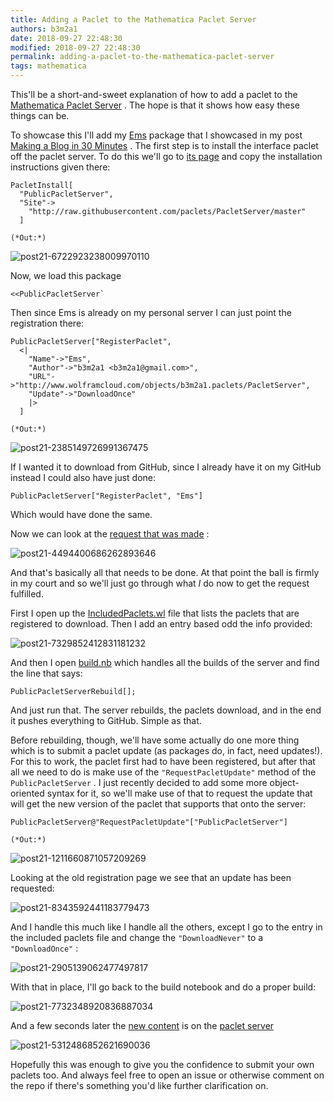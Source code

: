 ```yaml
---
title: Adding a Paclet to the Mathematica Paclet Server
authors: b3m2a1
date: 2018-09-27 22:48:30
modified: 2018-09-27 22:48:30
permalink: adding-a-paclet-to-the-mathematica-paclet-server
tags: mathematica
---
```


This'll be a short-and-sweet explanation of how to add a paclet to the  [Mathematica Paclet Server](https://paclets.github.io/PacletServer/) . The hope is that it shows how easy these things can be.

To showcase this I'll add my  [Ems](https://github.com/b3m2a1/Ems) package that I showcased in my post  [Making a Blog in 30 Minutes](https://www.wolframcloud.com/objects/b3m2a1/home/making-a-blog-in-30-minutes.html) . The first step is to install the interface paclet off the paclet server. To do this we'll go to  [its page](https://paclets.github.io/PacletServer/publicpacletserver.html) and copy the installation instructions given there:

    PacletInstall[
      "PublicPacletServer",
      "Site"->
        "http://raw.githubusercontent.com/paclets/PacletServer/master"
      ]

    (*Out:*)
    
![post21-6722923238009970110]({{site.base_url}}/img/post21-6722923238009970110.png)

Now, we load this package

    <<PublicPacletServer`

Then since Ems is already on my personal server I can just point the registration there:

    PublicPacletServer["RegisterPaclet",
      <|
        "Name"->"Ems",
        "Author"->"b3m2a1 <b3m2a1@gmail.com>",
        "URL"->"http://www.wolframcloud.com/objects/b3m2a1.paclets/PacletServer",
        "Update"->"DownloadOnce"
        |>
      ]

    (*Out:*)
    
![post21-2385149726991367475]({{site.base_url}}/img/post21-2385149726991367475.png)

If I wanted it to download from GitHub, since I already have it on my GitHub instead I could also have just done:

    PublicPacletServer["RegisterPaclet", "Ems"]

Which would have done the same.

Now we can look at the  [request that was made](https://github.com/paclets/PacletServer/issues/39) :

![post21-4494400686262893646]({{site.base_url}}/img/post21-4494400686262893646.png)

And that's basically all that needs to be done. At that point the ball is firmly in my court and so we'll just go through what  *I* do now to get the request fulfilled.

First I open up the  [IncludedPaclets.wl](https://github.com/paclets/PacletServer/blob/master/ReviewQueue/IncludedPaclets.wl) file that lists the paclets that are registered to download. Then I add an entry based odd the info provided:

![post21-7329852412831181232]({{site.base_url}}/img/post21-7329852412831181232.png)

And then I open  [build.nb](https://github.com/paclets/PacletServer/blob/master/build/build.nb) which handles all the builds of the server and find the line that says: 

    PublicPacletServerRebuild[];

And just run that. The server rebuilds, the paclets download, and in the end it pushes everything to GitHub. Simple as that.

Before rebuilding, though, we'll have some actually do one more thing which is to submit a paclet update (as packages do, in fact, need updates!). For this to work, the paclet first had to have been registered, but after that all we need to do is make use of the  ```"RequestPacletUpdate"``` method of the  ```PublicPacletServer``` . I just recently decided to add some more object-oriented syntax for it, so we'll make use of that to request the update that will get the new version of the paclet that supports that onto the server:

    PublicPacletServer@"RequestPacletUpdate"["PublicPacletServer"]

    (*Out:*)
    
![post21-1211660871057209269]({{site.base_url}}/img/post21-1211660871057209269.png)

Looking at the old registration page we see that an update has been requested:

![post21-8343592441183779473]({{site.base_url}}/img/post21-8343592441183779473.png)

And I handle this much like I handle all the others, except I go to the entry in the included paclets file and change the  ```"DownloadNever"``` to a  ```"DownloadOnce"``` :

![post21-2905139062477497817]({{site.base_url}}/img/post21-2905139062477497817.png)

With that in place, I'll go back to the build notebook and do a proper build:

![post21-7732348920836887034]({{site.base_url}}/img/post21-7732348920836887034.png)

And a few seconds later the  [new content](https://paclets.github.io/PacletServer/ems.html) is on the  [paclet server](https://paclets.github.io/PacletServer/)

![post21-5312486852621690036]({{site.base_url}}/img/post21-5312486852621690036.png)

Hopefully this was enough to give you the confidence to submit your own paclets too. And always feel free to open an issue or otherwise comment on the repo if there's something you'd like further clarification on.